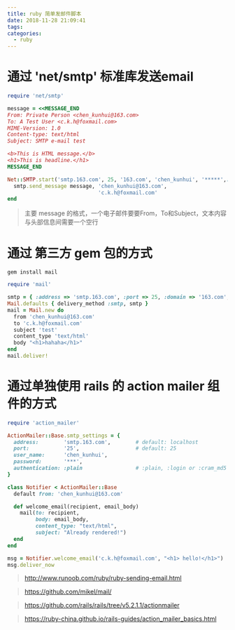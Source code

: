 ```yaml
---
title: ruby 简单发邮件脚本
date: 2018-11-28 21:09:41
tags:
categories:
  - ruby
---
```


# 通过 'net/smtp' 标准库发送email

```ruby
require 'net/smtp'

message = <<MESSAGE_END
From: Private Person <chen_kunhui@163.com>
To: A Test User <c.k.h@foxmail.com>
MIME-Version: 1.0
Content-type: text/html
Subject: SMTP e-mail test

<b>This is HTML message.</b>
<h1>This is headline.</h1>
MESSAGE_END

Net::SMTP.start('smtp.163.com', 25, '163.com', 'chen_kunhui', '*****',:plain) do |smtp|
  smtp.send_message message, 'chen_kunhui@163.com',
                             'c.k.h@foxmail.com'
end
```

> 主要 message 的格式，一个电子邮件要要From，To和Subject，文本内容与头部信息间需要一个空行

# 通过 第三方 gem 包的方式

```
gem install mail
```

```ruby
require 'mail'

smtp = { :address => 'smtp.163.com', :port => 25, :domain => '163.com', :user_name => 'chen_kunhui', :password => '***', :enable_starttls_auto => true, :openssl_verify_mode => 'none' }
Mail.defaults { delivery_method :smtp, smtp }
mail = Mail.new do
  from 'chen_kunhui@163.com'
  to 'c.k.h@foxmail.com'
  subject 'test'
  content_type 'text/html'
  body "<h1>hahaha</h1>"
end
mail.deliver!
```

# 通过单独使用 rails 的 action mailer 组件的方式

```ruby
require 'action_mailer'

ActionMailer::Base.smtp_settings = {
  address:        'smtp.163.com',        # default: localhost
  port:           '25',                  # default: 25
  user_name:      'chen_kunhui',
  password:       '***',
  authentication: :plain                 # :plain, :login or :cram_md5
}

class Notifier < ActionMailer::Base
  default from: 'chen_kunhui@163.com'

  def welcome_email(recipient, email_body)
    mail(to: recipient,
         body: email_body,
         content_type: "text/html",
         subject: "Already rendered!")
  end
end

msg = Notifier.welcome_email('c.k.h@foxmail.com', "<h1> hello!</h1>")
msg.deliver_now
```

> http://www.runoob.com/ruby/ruby-sending-email.html

> https://github.com/mikel/mail/

> https://github.com/rails/rails/tree/v5.2.1.1/actionmailer

> https://ruby-china.github.io/rails-guides/action_mailer_basics.html